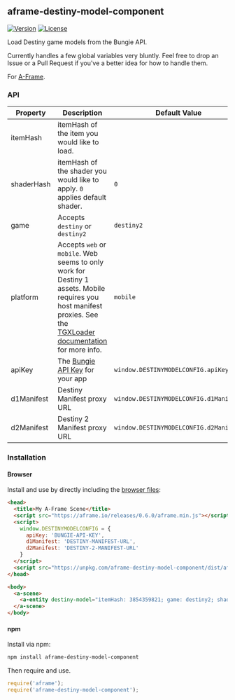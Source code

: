 ## aframe-destiny-model-component

[![Version](http://img.shields.io/npm/v/aframe-destiny-model-component.svg?style=flat-square)](https://npmjs.org/package/aframe-destiny-model-component)
[![License](http://img.shields.io/npm/l/aframe-destiny-model-component.svg?style=flat-square)](https://npmjs.org/package/aframe-destiny-model-component)

Load Destiny game models from the Bungie API.

Currently handles a few global variables very bluntly. Feel free to drop an Issue or a Pull Request if you've a better idea for how to handle them.

For [A-Frame](https://aframe.io).

### API

| Property | Description | Default Value |
| -------- | ----------- | ------------- |
| itemHash | itemHash of the item you would like to load. | |
| shaderHash | itemHash of the shader you would like to apply. `0` applies default shader. | `0` |
| game | Accepts `destiny` or `destiny2` | `destiny2` |
| platform | Accepts `web` or `mobile`. Web seems to only work for Destiny 1 assets. Mobile requires you host manifest proxies. See the [TGXLoader documentation](https://github.com/DestinyDevs/BungieNetPlatform/tree/master/three-tgx-loader#loading-mobile-assets) for more info. | `mobile` |
| apiKey | The [Bungie API Key](https://www.bungie.net/en/Application) for your app | `window.DESTINYMODELCONFIG.apiKey` |
| d1Manifest | Destiny Manifest proxy URL | `window.DESTINYMODELCONFIG.d1Manifest` |
| d2Manifest | Destiny 2 Manifest proxy URL | `window.DESTINYMODELCONFIG.d2Manifest` |


### Installation

#### Browser

Install and use by directly including the [browser files](dist):

```html
<head>
  <title>My A-Frame Scene</title>
  <script src="https://aframe.io/releases/0.6.0/aframe.min.js"></script>
  <script>
    window.DESTINYMODELCONFIG = {
      apiKey: 'BUNGIE-API-KEY',
      d1Manifest: 'DESTINY-MANIFEST-URL',
      d2Manifest: 'DESTINY-2-MANIFEST-URL'
    }
  </script>
  <script src="https://unpkg.com/aframe-destiny-model-component/dist/aframe-destiny-model-component.min.js"></script>
</head>

<body>
  <a-scene>
    <a-entity destiny-model="itemHash: 3854359821; game: destiny2; shader: 1422712818; platform: mobile;"></a-entity>
  </a-scene>
</body>
```

#### npm

Install via npm:

```bash
npm install aframe-destiny-model-component
```

Then require and use.

```js
require('aframe');
require('aframe-destiny-model-component');
```
